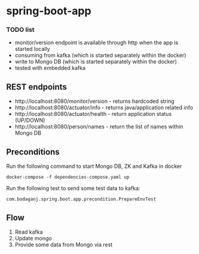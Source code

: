 # spring-boot-app

### TODO list
* monitor/version endpoint is available through http when the app is started locally
* consuming from kafka (which is started separately within the docker)
* write to Mongo DB (which is started separately within the docker)
* tested with embedded kafka

## REST endpoints
* http://localhost:8080/monitor/version - returns hardcoded string
* http://localhost:8080/actuator/info - returns java/application related info
* http://localhost:8080/actuator/health - return application status (UP/DOWN)
* http://localhost:8080/person/names - return the list of names within Mongo DB

## Preconditions
Run the following command to start Mongo DB, ZK and Kafka in docker
````
docker-compose -f dependencies-compose.yaml up
````
Run the following test to send some test data to kafka:
````
com.bodaganj.spring.boot.app.precondition.PrepareEnvTest
````

## Flow
1. Read kafka
2. Update mongo
3. Provide some data from Mongo via rest
